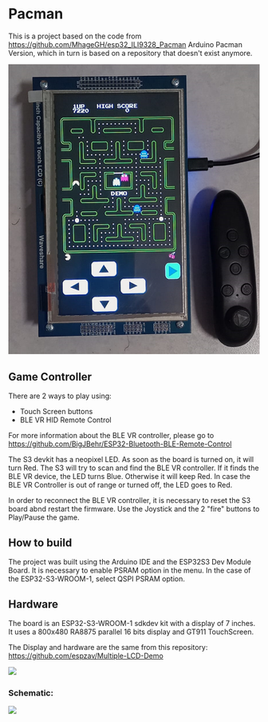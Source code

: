 # Pacman

This is a project based on the code from https://github.com/MhageGH/esp32_ILI9328_Pacman Arduino Pacman Version, which in turn is based on a repository that doesn't exist anymore.

<img src="Pacman-7inches_LCD.png">

## Game Controller

There are 2 ways to play using:
- Touch Screen buttons
- BLE VR HID Remote Control

For more information about the BLE VR controller, please go to 
https://github.com/BigJBehr/ESP32-Bluetooth-BLE-Remote-Control

The S3 devkit has a neopixel LED. As soon as the board is turned on, it will turn Red.
The S3 will try to scan and find the BLE VR controller.
If it finds the BLE VR device, the LED turns Blue.
Otherwise it will keep Red. In case the BLE VR Controller is out of range or turned off, the LED goes to Red.

In order to reconnect the BLE VR controller, it is necessary to reset the S3 board abnd restart the firmware.
Use the Joystick and the 2 "fire" buttons to Play/Pause the game.

## How to build

The project was built using the Arduino IDE and the ESP32S3 Dev Module Board.
It is necessary to enable PSRAM option in the menu. In the case of the ESP32-S3-WROOM-1, select QSPI PSRAM option.

## Hardware

The board is an ESP32-S3-WROOM-1 sdkdev kit with a display of 7 inches.
It uses a 800x480 RA8875 parallel 16 bits display and GT911 TouchScreen.

The Display and hardware are the same from this repository:
https://github.com/espzav/Multiple-LCD-Demo

<img src="https://github.com/espzav/Multiple-LCD-Demo/blob/main/doc/images/multiple_lcd_main.jpg">

### Schematic:
<img src="https://github.com/espzav/Multiple-LCD-Demo/blob/main/doc/hardware/schematic.png">
